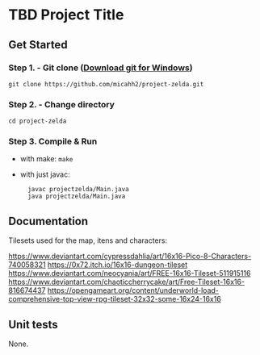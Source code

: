 # TBD Project Title

## Get Started

### Step 1. - Git clone ([Download git for Windows](https://git-scm.com/downloads))

    git clone https://github.com/micahh2/project-zelda.git

### Step 2. - Change directory

    cd project-zelda

### Step 3. Compile & Run

- with make: `make`
- with just javac:

        javac projectzelda/Main.java
        java projectzelda/Main.java

## Documentation

Tilesets used for the map, itens and characters:

https://www.deviantart.com/cypressdahlia/art/16x16-Pico-8-Characters-740058321
https://0x72.itch.io/16x16-dungeon-tileset
https://www.deviantart.com/neocyania/art/FREE-16x16-Tileset-511915116
https://www.deviantart.com/chaoticcherrycake/art/Free-Tileset-16x16-816674437
https://opengameart.org/content/underworld-load-comprehensive-top-view-rpg-tileset-32x32-some-16x24-16x16


## Unit tests

None.
